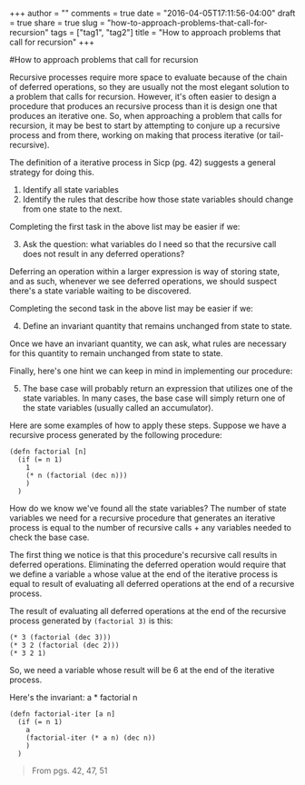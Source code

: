 +++
author = ""
comments = true
date = "2016-04-05T17:11:56-04:00"
draft = true
share = true
slug = "how-to-approach-problems-that-call-for-recursion"
tags = ["tag1", "tag2"]
title = "How to approach problems that call for recursion"
+++

#How to approach problems that call for recursion

Recursive processes require more space to evaluate because of the chain of deferred operations, so they are usually not the most elegant solution to a problem that calls for recursion. However, it's often easier to design a procedure that produces an recursive process than it is design one that produces an iterative one. So, when approaching a problem that calls for recursion, it may be best to start by attempting to conjure up a recursive process and from there, working on making that process iterative (or tail-recursive).

The definition of a iterative process in Sicp (pg. 42) suggests a general strategy for doing this.

1. Identify all state variables
1. Identify the rules that describe how those state variables should change from one state to the next.

Completing the first task in the above list may be easier if we:

3. Ask the question: what variables do I need so that the recursive call does not result in any deferred operations?

Deferring an operation within a larger expression is way of storing state, and as such, whenever we see deferred operations, we should suspect there's a state variable waiting to be discovered.

Completing the second task in the above list may be easier if we:

4. Define an invariant quantity that remains unchanged from state to state.

Once we have an invariant quantity, we can ask, what rules are necessary for this quantity to remain unchanged from state to state.

Finally, here's one hint we can keep in mind in implementing our procedure:

5. The base case will probably return an expression that utilizes one of the state variables. In many cases, the base case will simply return one of the state variables (usually called an accumulator).

Here are some examples of how to apply these steps. Suppose we have a recursive process generated by the following procedure:

```
(defn factorial [n]
  (if (= n 1)
    1
    (* n (factorial (dec n)))
    )
  )
```

How do we know we've found all the state variables? The number of state variables we need for a recursive procedure that generates an iterative process is equal to the number of recursive calls + any variables needed to check the base case.

The first thing we notice is that this procedure's recursive call results in deferred operations. Eliminating the deferred operation would require that we define a variable `a` whose value at the end of the iterative process is equal to result of evaluating all deferred operations at the end of a recursive process.

The result of evaluating all deferred operations at the end of the recursive process generated by `(factorial 3)` is this:

```
(* 3 (factorial (dec 3)))
(* 3 2 (factorial (dec 2)))
(* 3 2 1)
```
So, we need a variable whose result will be 6 at the end of the iterative process.

Here's the invariant: a * factorial n

```
(defn factorial-iter [a n]
  (if (= n 1)
    a
    (factorial-iter (* a n) (dec n))
    )
  )
```

>From pgs. 42, 47, 51
